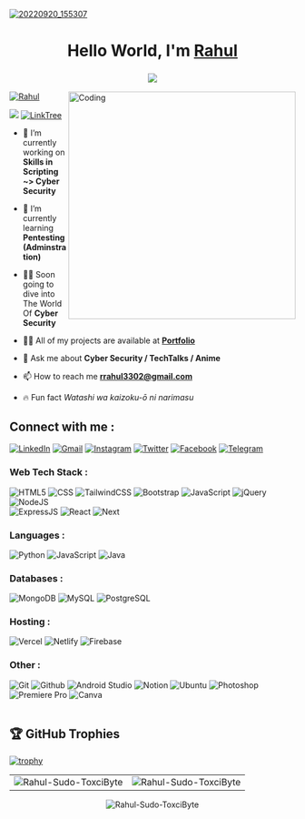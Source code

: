 [![20220920_155307](https://res.cloudinary.com/phantomping/image/upload/f_auto,q_auto/v1/Github%20Project/zhiij8yh7nauoh97siyg)](https://github.com/Rahul-Sudo-ToxciByte)
<h1 align="center">Hello World, I'm <a href="https://www.linkedin.com/in/g-rahul-871002255/" target="_blank"> Rahul </a></h1>
<h3 align="center"> <img src="https://readme-typing-svg.herokuapp.com?font=Carter+One&pause=1000&color=3EC156&center=true&width=435&lines=I%E2%80%99m+not+lazy.+I%E2%80%99m+just+on+energy+saving+mode+!;+If+it+works%2C+don%E2%80%99t+touch+it+again+%3A)" /> </h3>
<img align="right" alt="Coding" width="400" src="https://media3.giphy.com/media/umYMU8G2ixG5mJBDo5/giphy.gif?cid=790b7611b9614e167ed147d113987d7e952266171629ec97&rid=giphy.gif&ct=g">

<p align="left"> <a href="https://x.com/rrahul3302" target="_blank"><img src="https://img.shields.io/twitter/follow/Rahul?logo=twitter&style=for-the-badge" alt="Rahul" /></a> </p>
<a href="https://visitorbadge.io/status?path=https%3A%2F%2Fgithub.com%2FRahul-Sudo-ToxciByte"><img src="https://api.visitorbadge.io/api/visitors?path=https%3A%2F%2Fgithub.com%2FRahul-Sudo-ToxciByte&label=Total%20Visitors&countColor=%23263759" /></a>
<a href="https://linktr.ee/Toxci_Byte" target="_blank"><img alt="LinkTree" src="https://img.shields.io/badge/linktree-39E09B?style=for-the-badge&logo=linktree&logoColor=white"/></a>

- 🔭 I’m currently working on **Skills in Scripting ~> Cyber Security**

- 🌱 I’m currently learning **Pentesting (Adminstration)**

- 🏊🏻 Soon going to dive into The World Of **Cyber Security**

- 👨‍💻 All of my projects are available at **<a href="https://toxcisec.netlify.app/" target="_blank">Portfolio</a>**

- 💬 Ask me about **Cyber Security / TechTalks / Anime**

- 📫 How to reach me **rrahul3302@gmail.com**

- 🔥 Fun fact _Watashi wa kaizoku-ō ni narimasu_

<h2 align="left">Connect with me :</h2>
<div align="left">
  <a href="https://www.linkedin.com/in/gedal-rahul-871002255/" target="_blank"><img alt="LinkedIn" src="https://img.shields.io/badge/linkedin-%230077B5.svg?style=for-the-badge&logo=linkedin&logoColor=white"/></a>
   <a href="mailto:rrahul3302@gmail.com" target="_blank"><img alt="Gmail" src="https://img.shields.io/badge/Gmail-D14836?style=for-the-badge&logo=gmail&logoColor=white"/></a>
   <a href="https://www.instagram.com/phantom_ping_me" target="_blank"><img alt="Instagram" src="https://img.shields.io/badge/Instagram-E4405F?style=for-the-badge&logo=instagram&logoColor=white"/></a>
   <a href="https://x.com/rrahul3302" target="_blank"><img alt="Twitter" src="https://img.shields.io/badge/Twitter-1DA1F2?style=for-the-badge&logo=twitter&logoColor=white"/></a>
   <a href="https://www.facebook.com/g.rahul.177810/" target="_blank"><img alt="Facebook" src="https://img.shields.io/badge/Facebook-1877F2?style=for-the-badge&logo=facebook&logoColor=white"/></a>
   <a href="https://t.me/Toxci_Byte" target="_blank"><img alt="Telegram" src="https://img.shields.io/badge/Telegram-2CA5E0?style=for-the-badge&logo=telegram&logoColor=white"/></a>
</div>

<h3 align="left">Web Tech Stack :</h3>
<div align="left">
<img alt="HTML5" src="https://img.shields.io/badge/html5-%23E34F26.svg?style=for-the-badge&logo=html5&logoColor=white"/>
<img alt="CSS" src="https://img.shields.io/badge/css3-%231572B6.svg?style=for-the-badge&logo=css3&logoColor=white"/> 
<img alt="TailwindCSS" src="https://img.shields.io/badge/Tailwind_CSS-38B2AC?style=for-the-badge&logo=tailwind-css&logoColor=white"/>
<img alt="Bootstrap" src="https://img.shields.io/badge/bootstrap-%23563D7C.svg?style=for-the-badge&logo=bootstrap&logoColor=white"/>
<img alt="JavaScript" src="https://img.shields.io/badge/javascript-%23323330.svg?style=for-the-badge&logo=javascript&logoColor=%23F7DF1E"/> 
<img alt="jQuery" src="https://img.shields.io/badge/jquery-%230769AD.svg?style=for-the-badge&logo=jquery&logoColor=white"/> 
<img alt="NodeJS" src="https://img.shields.io/badge/node.js-%2343853D.svg?style=for-the-badge&logo=node-dot-js&logoColor=white"/>

<br>
  <img alt="ExpressJS" src="https://img.shields.io/badge/Express.js-000000?style=for-the-badge&logo=express&logoColor=white"/>
  <img alt="React" src="https://img.shields.io/badge/react-%2320232a.svg?style=for-the-badge&logo=react&logoColor=%2361DAFB"/>
    <img alt="Next" src="https://img.shields.io/badge/Next-black?style=for-the-badge&logo=next.js&logoColor=white"/>

<!-- <img alt="mui" src="https://img.shields.io/badge/Material%20UI-007FFF?style=for-the-badge&logo=mui&logoColor=white"/>
<img alt="chakraui" src="https://img.shields.io/badge/Chakra--UI-319795?style=for-the-badge&logo=chakra-ui&logoColor=white"/>
<img alt="Redux" src="https://img.shields.io/badge/Redux-593D88?style=for-the-badge&logo=redux&logoColor=white"/>
<img alt="sockteio" src="https://img.shields.io/badge/Socket.io-010101?&style=for-the-badge&logo=Socket.io&logoColor=white"/>
<img alt="sass" src="https://img.shields.io/badge/Sass-CC6699?style=for-the-badge&logo=sass&logoColor=white"/>
<img alt="PHP" src="https://img.shields.io/badge/php-%23777BB4.svg?style=for-the-badge&logo=php&logoColor=white"/> -->
</div>

<h3 align="left">Languages :</h3>
<div align="left">
  <img alt="Python" src="https://img.shields.io/badge/python-%2314354C.svg?style=for-the-badge&logo=python&logoColor=white"/>
  <img alt="JavaScript" src="https://img.shields.io/badge/javascript-%23323330.svg?style=for-the-badge&logo=javascript&logoColor=%23F7DF1E"/> 
    <img alt="Java" src="https://img.shields.io/badge/java-%23ED8B00.svg?style=for-the-badge&logo=java&logoColor=white"/>
<!--   <img alt="C" src="https://img.shields.io/badge/c-%2300599C.svg?style=for-the-badge&logo=c&logoColor=white"/>
<!--   <img alt="Kotlin" src="https://img.shields.io/badge/kotlin-%230095D5.svg?style=for-the-badge&logo=kotlin&logoColor=white"/> -->
</div>

<h3 align="left">Databases :</h3>
<div align="left">
    <img alt="MongoDB" src ="https://img.shields.io/badge/MongoDB-4EA94B?style=for-the-badge&logo=mongodb&logoColor=white"/>
  <img alt="MySQL" src="https://img.shields.io/badge/MySQL-00000F?style=for-the-badge&logo=mysql&logoColor=white"/>
  <img alt="PostgreSQL" src ="https://img.shields.io/badge/PostgreSQL-316192?style=for-the-badge&logo=postgresql&logoColor=white"/>
<!--   <img alt="PHP" src="https://img.shields.io/badge/php-%23777BB4.svg?style=for-the-badge&logo=php&logoColor=white"/>
  <img alt="SQLite" src ="https://img.shields.io/badge/sqlite-%2307405e.svg?style=for-the-badge&logo=sqlite&logoColor=white"/>
   -->
</div>

<h3 align="left">Hosting :</h3>
<div align="left">
    <img alt="Vercel" src="https://img.shields.io/badge/Vercel-000000?style=for-the-badge&logo=vercel&logoColor=white"/>
  <img alt="Netlify" src="https://img.shields.io/badge/Netlify-00C7B7?style=for-the-badge&logo=netlify&logoColor=white"/>
<!--   <img alt="AWS" src="https://img.shields.io/badge/Amazon_AWS-FF9900?style=for-the-badge&logo=amazonaws&logoColor=white"/>
<!--   <img alt="DigitalOcean" src="https://img.shields.io/badge/DigitalOcean-%230167ff.svg?style=for-the-badge&logo=digitalOcean&logoColor=white"/> -->
  <img alt="Firebase" src="https://img.shields.io/badge/firebase-%23039BE5.svg?style=for-the-badge&logo=firebase"/>
<!--   <img alt="Heroku" src="https://img.shields.io/badge/heroku-%23430098.svg?style=for-the-badge&logo=heroku&logoColor=white"/>
</div> -->

<h3 align="left">Other :</h3>
<div align="left">
  <img alt="Git" src="https://img.shields.io/badge/GIT-E44C30?style=for-the-badge&logo=git&logoColor=white"/>
  <img alt="Github" src="https://img.shields.io/badge/GitHub-100000?style=for-the-badge&logo=github&logoColor=white"/>
  <img alt="Android Studio" src="https://img.shields.io/badge/Android-3DDC84?style=for-the-badge&logo=android&logoColor=white"/>
  <img alt="Notion" src="https://img.shields.io/badge/Notion-000000?style=for-the-badge&logo=notion&logoColor=white"/>
  <img alt="Ubuntu" src="https://img.shields.io/badge/Ubuntu-E95420?style=for-the-badge&logo=ubuntu&logoColor=white"/>
  <img alt="Photoshop" src="https://img.shields.io/badge/Adobe%20Photoshop-31A8FF?style=for-the-badge&logo=Adobe%20Photoshop&logoColor=black"/>
  <img alt="Premiere Pro" src="https://img.shields.io/badge/Adobe%20Premiere%20Pro-9999FF?style=for-the-badge&logo=Adobe%20Premiere%20Pro&logoColor=white"/>
  <img alt="Canva" src="https://img.shields.io/badge/Canva-%2300C4CC.svg?&style=for-the-badge&logo=Canva&logoColor=white"/>
</div><br/>

## 🏆 GitHub Trophies

[![trophy](https://github-profile-trophy.vercel.app/?username=Rahul-Sudo-ToxciByte&theme=darkhub)](https://github.com/ryo-ma/github-profile-trophy)

<table>
 <tr>
  <td><img src="https://github-readme-stats.vercel.app/api?username=Rahul-Sudo-ToxciByte&show_icons=true&theme=dark&locale=en" alt="Rahul-Sudo-ToxciByte" /></td>
  <td><img src="https://github-readme-stats.vercel.app/api/top-langs?username=Rahul-Sudo-ToxciByte&show_icons=true&theme=dark&locale=en&layout=compact" alt="Rahul-Sudo-ToxciByte" /></td>
 </tr>
</table>
<div align="center">
<p><img align="center" src="https://github-readme-streak-stats.herokuapp.com?user=Rahul-Sudo-ToxciByte&theme=tokyonight_duo&border_radius=10" alt="Rahul-Sudo-ToxciByte" /></p>
 </div>
